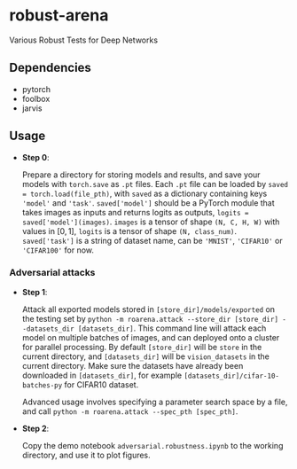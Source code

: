 # robust-arena
Various Robust Tests for Deep Networks

## Dependencies
* pytorch
* foolbox
* jarvis

## Usage
* **Step 0**:

    Prepare a directory for storing models and results, and save your models with `torch.save` as `.pt` files. Each `.pt` file can be loaded by `saved = torch.load(file_pth)`, with `saved` as a dictionary containing keys `'model'` and `'task'`. `saved['model']` should be a PyTorch module that takes images as inputs and returns logits as outputs, `logits = saved['model'](images)`. `images` is a tensor of shape `(N, C, H, W)` with values in $[0, 1]$, `logits` is a tensor of shape `(N, class_num)`. `saved['task']` is a string of dataset name, can be `'MNIST'`, `'CIFAR10'` or `'CIFAR100'` for now.

### Adversarial attacks
* **Step 1**:

    Attack all exported models stored in `[store_dir]/models/exported` on the testing set by `python -m roarena.attack --store_dir [store_dir] --datasets_dir [datasets_dir]`. This command line will attack each model on multiple batches of images, and can deployed onto a cluster for parallel processing. By default `[store_dir]` will be `store` in the current directory, and `[datasets_dir]` will be `vision_datasets` in the current directory. Make sure the datasets have already been downloaded in `[datasets_dir]`, for example `[datasets_dir]/cifar-10-batches-py` for CIFAR10 dataset.

    Advanced usage involves specifying a parameter search space by a file, and call `python -m roarena.attack --spec_pth [spec_pth]`.

* **Step 2**:
    
    Copy the demo notebook `adversarial.robustness.ipynb` to the working directory, and use it to plot figures.